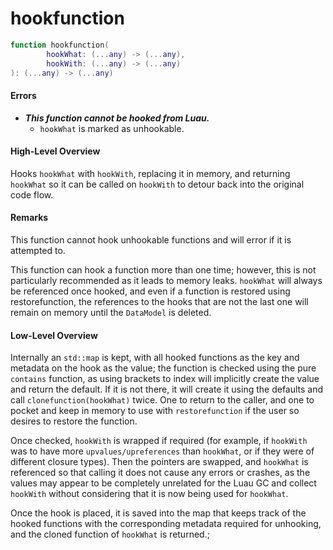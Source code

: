 # hookfunction

```lua
function hookfunction(
        hookWhat: (...any) -> (...any),
        hookWith: (...any) -> (...any)
): (...any) -> (...any)
```

#### Errors

* _**This function cannot be hooked from Luau.**_
  * `hookWhat` is marked as unhookable.

#### High-Level Overview

Hooks `hookWhat` with `hookWith`, replacing it in memory, and returning `hookWhat` so it can be called on `hookWith` to detour back into the original code flow.

#### Remarks

This function cannot hook unhookable functions and will error if it is attempted to.

This function can hook a function more than one time; however, this is not particularly recommended as it leads to memory leaks. `hookWhat` will always be referenced once hooked, and even if a function is restored using restorefunction, the references to the hooks that are not the last one will remain on memory until the `DataModel` is deleted.

#### Low-Level Overview

Internally an `std::map` is kept, with all hooked functions as the key and metadata on the hook as the value; the function is checked using the pure `contains` function, as using brackets to index will implicitly create the value and return the default. If it is not there, it will create it using the defaults and call `clonefunction(hookWhat)` twice. One to return to the caller, and one to pocket and keep in memory to use with `restorefunction` if the user so desires to restore the function.

Once checked, `hookWith` is wrapped if required (for example, if `hookWith` was to have more `upvalues/upreferences` than `hookWhat`, or if they were of different closure types). Then the pointers are swapped, and `hookWhat` is referenced so that calling it does not cause any errors or crashes, as the values may appear to be completely unrelated for the Luau GC and collect `hookWith` without considering that it is now being used for `hookWhat`.

Once the hook is placed, it is saved into the map that keeps track of the hooked functions with the corresponding metadata required for unhooking, and the cloned function of `hookWhat` is returned.;
